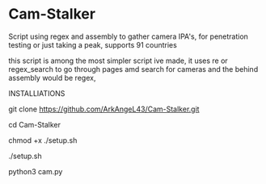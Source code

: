 # Cam-Stalker
Script using regex and assembly to gather camera IPA's, for penetration testing or just taking a peak, supports 91 countries 


this script is among the most simpler script ive made, it uses re or regex_search to go through pages amd search for cameras and the behind assembly would be regex, 


INSTALLIATIONS 



git clone https://github.com/ArkAngeL43/Cam-Stalker.git


cd Cam-Stalker 

chmod +x ./setup.sh 

./setup.sh 


python3 cam.py 
